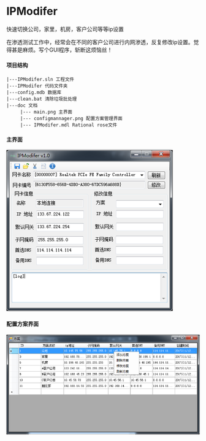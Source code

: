 # IPModifer
快速切换公司，家里，机房，客户公司等等ip设置

在渗透测试工作中，经常会在不同的客户公司进行内网渗透，反复修改ip设置。觉得甚是麻烦。写个GUI程序，斩断这烦恼丝！

#### 项目结构
```
|---IPModifer.sln 工程文件
|---IPModifer 代码文件夹
|---config.mdb 数据库
|---clean.bat 清除垃圾批处理
|---doc 文档
     |--- main.png 主界面
     |--- configmannager.png 配置方案管理界面
     |--- IPModifer.mdl Rational rose文件
```
#### 主界面
![主界面](doc/main.png)

#### 配置方案界面
![配置方案界面](doc/configmannager.png)